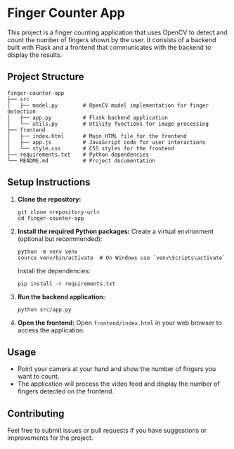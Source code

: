 # Finger Counter App

This project is a finger counting application that uses OpenCV to detect and count the number of fingers shown by the user. It consists of a backend built with Flask and a frontend that communicates with the backend to display the results.

## Project Structure

```
finger-counter-app
├── src
│   ├── model.py        # OpenCV model implementation for finger detection
│   ├── app.py          # Flask backend application
│   └── utils.py        # Utility functions for image processing
├── frontend
│   ├── index.html      # Main HTML file for the frontend
│   ├── app.js          # JavaScript code for user interactions
│   └── style.css       # CSS styles for the frontend
├── requirements.txt    # Python dependencies
└── README.md           # Project documentation
```

## Setup Instructions

1. **Clone the repository:**
   ```
   git clone <repository-url>
   cd finger-counter-app
   ```

2. **Install the required Python packages:**
   Create a virtual environment (optional but recommended):
   ```
   python -m venv venv
   source venv/bin/activate  # On Windows use `venv\Scripts\activate`
   ```

   Install the dependencies:
   ```
   pip install -r requirements.txt
   ```

3. **Run the backend application:**
   ```
   python src/app.py
   ```

4. **Open the frontend:**
   Open `frontend/index.html` in your web browser to access the application.

## Usage

- Point your camera at your hand and show the number of fingers you want to count.
- The application will process the video feed and display the number of fingers detected on the frontend.

## Contributing

Feel free to submit issues or pull requests if you have suggestions or improvements for the project.